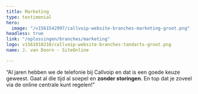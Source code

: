 ```yaml
---
title: Marketing
type: testimonial
hero:
  image: "/v1561542997/callvoip-website-branches-marketing-groot.png"
headless: true
link: "/oplossingen/branches/marketing"
logo: v1561018210/callvoip-website-branches-tandarts-groot.png
name: J. van Doorn - SiteOnline

---
```

“Al jaren hebben we de telefonie bij Callvoip en dat is een goede keuze geweest. Gaat al die tijd al soepel en **zonder storingen**. En top dat je zoveel via de online centrale kunt regelen!”
